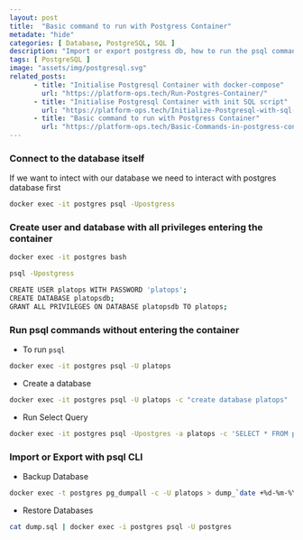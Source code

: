 ```yaml
---
layout: post
title:  "Basic command to run with Postgress Container"
metadate: "hide"
categories: [ Database, PostgreSQL, SQL ]
description: "Import or export postgress db, how to run the psql commands, Create a database with postgres container"
tags: [ PostgreSQL ]
image: "assets/img/postgresql.svg"
related_posts: 
      - title: "Initialise Postgresql Container with docker-compose"
        url: "https://platform-ops.tech/Run-Postgres-Container/"
      - title: "Initialise Postgresql Container with init SQL script"
        url: "https://platform-ops.tech/Initialize-Postgresql-with-sql-script/"
      - title: "Basic command to run with Postgress Container"
        url: "https://platform-ops.tech/Basic-Commands-in-postgress-container/"
---
```



### Connect to the database itself

If we want to intect with our database we need to interact with postgres database first

```bash
docker exec -it postgres psql -Upostgress
```
### Create user and database with all privileges entering the container

```bash
docker exec -it postgres bash

psql -Upostgress

CREATE USER platops WITH PASSWORD 'platops';
CREATE DATABASE platopsdb;
GRANT ALL PRIVILEGES ON DATABASE platopsdb TO platops;
```

### Run psql commands without entering the container

- To run `psql`

```bash
docker exec -it postgres psql -U platops
```

- Create a database

```bash
docker exec -it postgres psql -U platops -c "create database platops"
```

- Run Select Query

```bash
docker exec -it postgres psql -Upostgres -a platops -c 'SELECT * FROM posts;'
```

### Import or Export with psql CLI


- Backup Database

```bash
docker exec -t postgres pg_dumpall -c -U platops > dump_`date +%d-%m-%Y"_"%H_%M_%S`.sql
```

- Restore Databases

```bash
cat dump.sql | docker exec -i postgres psql -U postgres
```

